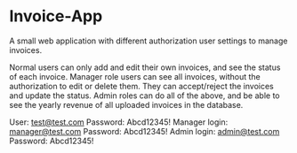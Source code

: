 # Invoice-App
A small web application with different authorization user settings to manage invoices.


Normal users can only add and edit their own invoices, and see the status of each invoice.
Manager role users can see all invoices, without the authorization to edit or delete them. They can accept/reject the invoices and update the status.
Admin roles can do all of the above, and be able to see the yearly revenue of all uploaded invoices in the database.


User: test@test.com             Password: Abcd12345!
Manager login: manager@test.com Password: Abcd12345!
Admin login: admin@test.com     Password: Abcd12345!
